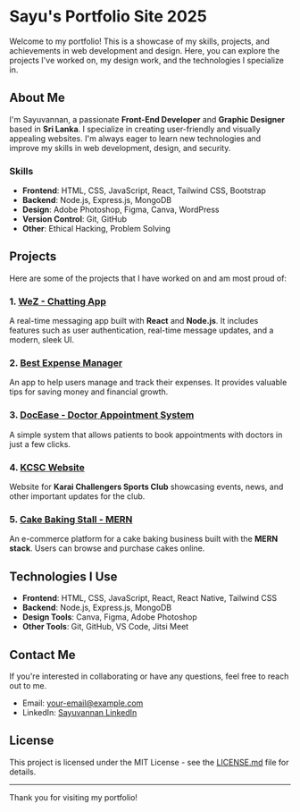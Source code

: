 # Sayu's Portfolio Site 2025

Welcome to my portfolio! This is a showcase of my skills, projects, and achievements in web development and design. Here, you can explore the projects I've worked on, my design work, and the technologies I specialize in.

## About Me

I'm Sayuvannan, a passionate **Front-End Developer** and **Graphic Designer** based in **Sri Lanka**. I specialize in creating user-friendly and visually appealing websites. I'm always eager to learn new technologies and improve my skills in web development, design, and security.

### Skills

- **Frontend**: HTML, CSS, JavaScript, React, Tailwind CSS, Bootstrap
- **Backend**: Node.js, Express.js, MongoDB
- **Design**: Adobe Photoshop, Figma, Canva, WordPress
- **Version Control**: Git, GitHub
- **Other**: Ethical Hacking, Problem Solving

## Projects

Here are some of the projects that I have worked on and am most proud of:

### 1. [WeZ - Chatting App](https://github.com/Sayuvannan/weZ)
A real-time messaging app built with **React** and **Node.js**. It includes features such as user authentication, real-time message updates, and a modern, sleek UI.

### 2. [Best Expense Manager](https://github.com/Sayuvannan/best-expense-manager)
An app to help users manage and track their expenses. It provides valuable tips for saving money and financial growth.

### 3. [DocEase - Doctor Appointment System](https://github.com/Sayuvannan/docease)
A simple system that allows patients to book appointments with doctors in just a few clicks.

### 4. [KCSC Website](https://github.com/Sayuvannan/kcsc-website)
Website for **Karai Challengers Sports Club** showcasing events, news, and other important updates for the club.

### 5. [Cake Baking Stall - MERN](https://github.com/Sayuvannan/cake-baking-stall)
An e-commerce platform for a cake baking business built with the **MERN stack**. Users can browse and purchase cakes online.

## Technologies I Use

- **Frontend**: HTML, CSS, JavaScript, React, React Native, Tailwind CSS
- **Backend**: Node.js, Express.js, MongoDB
- **Design Tools**: Canva, Figma, Adobe Photoshop
- **Other Tools**: Git, GitHub, VS Code, Jitsi Meet

## Contact Me

If you're interested in collaborating or have any questions, feel free to reach out to me.

- Email: [your-email@example.com](mailto:mrsayuvannan0910@gmail.com)
- LinkedIn: [Sayuvannan LinkedIn](https://www.linkedin.com/in/Ajram07/)

## License

This project is licensed under the MIT License - see the [LICENSE.md](LICENSE.md) file for details.

---

Thank you for visiting my portfolio!
